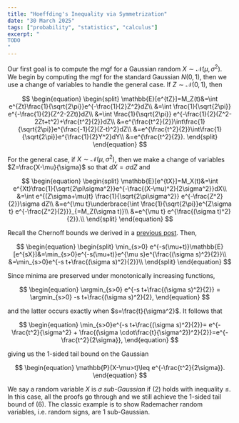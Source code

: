 ```yaml
---
title: "Hoeffding's Inequality via Symmetrization"
date: "30 March 2025"
tags: ["probability", "statistics", "calculus"]
excerpt: "
TODO
"
---
```


Our first goal is to compute the mgf for a Gaussian random $X\sim \mathcal{N}(\mu,\sigma^2)$. We begin by computing the mgf for the standard Gaussian $N(0,1)$, then we use a change of variables to handle the general case. If $Z\sim \mathcal{N}(0,1)$, then

$$
\begin{equation}
\begin{split}
\mathbb{E}[e^{tZ}]=M_Z(t)&=\int e^{Zt}\frac{1}{\sqrt{2\pi}}e^{-\frac{1}{2}Z^2}dZ\\
&=\int \frac{1}{\sqrt{2\pi}} e^{-\frac{1}{2}(Z^2-2Zt)}dZ\\
&=\int \frac{1}{\sqrt{2\pi}} e^{-\frac{1}{2}(Z^2-2Zt+t^2)+\frac{t^2}{2}}dZ\\
&=e^{\frac{t^2}{2}}\int\frac{1}{\sqrt{2\pi}}e^{\frac{-1}{2}(Z-t)^2}dZ\\
&=e^{\frac{t^2}{2}}\int\frac{1}{\sqrt{2\pi}}e^{\frac{1}{2}Y^2}dY\\
&=e^{\frac{t^2}{2}}.
\end{split}
\end{equation}
$$

For the general case, if $X\sim \mathcal{N}(\mu,\sigma^2)$, then we make a change of variables $Z=\frac{X-\mu}{\sigma}$ so that $dX=\sigma dZ$ and

$$
\begin{equation}
\begin{split}
\mathbb{E}[e^{tX}]=M_X(t)&=\int e^{Xt}\frac{1}{\sqrt{2\pi\sigma^2}}e^{-\frac{(X-\mu)^2}{2\sigma^2}}dX\\
&=\int e^{(Z\sigma+\mu)t} \frac{1}{\sqrt{2\pi\sigma^2}} e^{-\frac{Z^2}{2}}\sigma dZ\\
&=e^{\mu t}\underbrace{\int \frac{1}{\sqrt{2\pi}}e^{Z\sigma t} e^{-\frac{Z^2}{2}}}_{=M_Z(\sigma t)}\\
&=e^{\mu t} e^{\frac{(\sigma t)^2}{2}}.\\
\end{split}
\end{equation}
$$

Recall the Chernoff bounds we derived in a [previous post](/blog/markov's-inequality). Then,

$$
\begin{equation}
\begin{split}
\min_{s>0} e^{-s(\mu+t)}\mathbb{E}[e^{sX}]&=\min_{s>0}e^{-s(\mu+t)}e^{\mu s}e^{\frac{(\sigma s)^2}{2}}\\
&=\min_{s>0}e^{-s t+\frac{(\sigma s)^2}{2}}\\
\end{split}
\end{equation}
$$

Since minima are preserved under monotonically increasing functions,

$$
\begin{equation}
\argmin_{s>0} e^{-s t+\frac{(\sigma s)^2}{2}} = \argmin_{s>0} -s t+\frac{(\sigma s)^2}{2},
\end{equation}
$$

and the latter occurs exactly when $s=\frac{t}{\sigma^2}$. It follows that

$$
\begin{equation}
\min_{s>0}e^{-s t+\frac{(\sigma s)^2}{2}}= e^{-\frac{t^2}{\sigma^2} + \frac{(\sigma \cdot\frac{t}{\sigma^2})^2}{2}}=e^{-\frac{t^2}{2\sigma}},
\end{equation}
$$

giving us the 1-sided tail bound on the Gaussian

$$
\begin{equation}
\mathbb{P}(X-\mu>t)\leq e^{-\frac{t^2}{2\sigma}}.
\end{equation}
$$

We say a random variable $X$ is $\sigma$ _sub-Gaussian_ if (2) holds with inequality $\leq$. In this case, all the proofs go through and we still achieve the 1-sided tail bound of (6). The classic example is to show Rademacher random variables, i.e. random signs, are $1$ sub-Gaussian.
